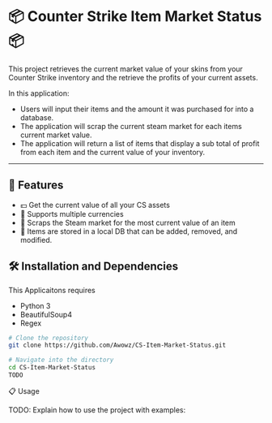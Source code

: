 # 📦 Counter Strike Item Market Status 📦

This project retrieves the current market value of your skins from your Counter Strike inventory and the retrieve the profits of your current assets.

In this application:
* Users will input their items and the amount it was purchased for into a database.
* The application will scrap the current steam market for each items current market value.
* The application will return a list of items that display a sub total of profit from each item and the current value of your inventory.

--------------

## 📱 Features

- 💵 Get the current value of all your CS assets
- 🔧 Supports multiple currencies
- 🔗 Scraps the Steam market for the most current value of an item
- 🔧 Items are stored in a local DB that can be added, removed, and modified.

## 🛠️ Installation and Dependencies

This Applicaitons requires
* Python 3
* BeautifulSoup4
* Regex

```bash
# Clone the repository
git clone https://github.com/Awowz/CS-Item-Market-Status.git

# Navigate into the directory
cd CS-Item-Market-Status
TODO
```
📋 Usage

TODO: Explain how to use the project with examples:
